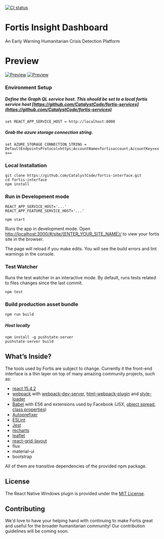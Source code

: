 [![CI status](https://travis-ci.org/CatalystCode/project-fortis-interfaces.svg?branch=master)](https://travis-ci.org/CatalystCode/project-fortis-interfaces)

# Fortis Insight Dashboard
An Early Warning Humanitarian Crisis Detection Platform
# Preview
[![Preview](https://cloud.githubusercontent.com/assets/7635865/22437397/c57eb276-e6dc-11e6-8fc4-7fdb332aae50.png)](https://cloud.githubusercontent.com/assets/7635865/22437397/c57eb276-e6dc-11e6-8fc4-7fdb332aae50.png)
[![Preview](https://cloud.githubusercontent.com/assets/7635865/22437264/42602c94-e6dc-11e6-8f52-21ed96b84ea8.png)](https://cloud.githubusercontent.com/assets/7635865/22437264/42602c94-e6dc-11e6-8f52-21ed96b84ea8.png)

### Environment Setup
##### Define the Graph QL service host. This should be set to a local fortis service host [https://github.com/CatalystCode/fortis-services](https://github.com/CatalystCode/fortis-services)

`set REACT_APP_SERVICE_HOST = http://localhost:8000`

##### Grab the azure storage connection string.
`set AZURE_STORAGE_CONNECTION_STRING = DefaultEndpointsProtocol=https;AccountName=fortisaccount;AccountKey=xxx==`


### Local Installation
```
git clone https://github.com/CatalystCode/fortis-interface.git
cd fortis-interface
npm install
```

### Run in Development mode
```
REACT_APP_SERVICE_HOST='...'
REACT_APP_FEATURE_SERVICE_HOST='...'

npm start
```

Runs the app in development mode.
Open [http://localhost:3000/#/site/{ENTER_YOUR_SITE_NAME}/](http://localhost:3000/#/site/{ENTER_YOUR_SITE_NAME}/) to view your fortis site in the browser.

The page will reload if you make edits.
You will see the build errors and lint warnings in the console.

### Test Watcher
Runs the test watcher in an interactive mode.
By default, runs tests related to files changes since the last commit.

```
npm test
```

### Build production asset bundle

```
npm run build
```

##### Host locally
```
npm install -g pushstate-server
pushstate-server build
```

## What’s Inside?

The tools used by Fortis are subject to change.
Currently it the front-end interface is a thin layer on top of many amazing community projects, such as:
* [react 15.4.2](https://facebook.github.io/react/)
* [webpack](https://webpack.github.io/) with [webpack-dev-server](https://github.com/webpack/webpack-dev-server), [html-webpack-plugin](https://github.com/ampedandwired/html-webpack-plugin) and [style-loader](https://github.com/webpack/style-loader)
* [Babel](http://babeljs.io/) with ES6 and extensions used by Facebook (JSX, [object spread](https://github.com/sebmarkbage/ecmascript-rest-spread/commits/master), [class properties](https://github.com/jeffmo/es-class-public-fields))
* [Autoprefixer](https://github.com/postcss/autoprefixer)
* [ESLint](http://eslint.org/)
* [Jest](http://facebook.github.io/jest)
* [recharts](http://recharts.org)
* [leaflet](http://leafletjs.com/)
* [react-grid-layout](https://strml.github.io/react-grid-layout/examples/0-showcase.html)
* flux
* material-ui
* bootstrap

All of them are transitive dependencies of the provided npm package.

## License

The React Native Windows plugin is provided under the [MIT License](LICENSE).

## Contributing

We'd love to have your helping hand with continuing to make Fortis great and useful for the broader humanitarian community! Our contribution guidelines will be coming soon.




